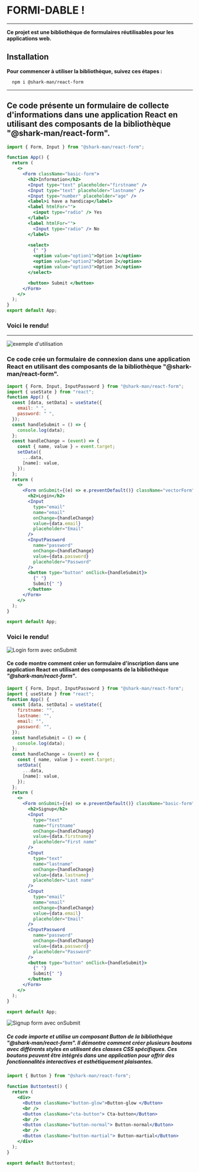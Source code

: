 # FORMI-DABLE !

---

**Ce projet est une bibliothèque de formulaires réutilisables pour les applications web.**

## Installation

**Pour commencer à utiliser la bibliothèque, suivez ces étapes :**

      npm i @shark-man/react-form

---

## Ce code présente un formulaire de collecte d'informations dans une application React en utilisant des composants de la bibliothèque "@shark-man/react-form".

```jsx
import { Form, Input } from "@shark-man/react-form";

function App() {
  return (
    <>
      <Form className="basic-form">
        <h2>Information</h2>
        <Input type="text" placeholder="firstname" />
        <Input type="text" placeholder="lastname" />
        <Input type="number" placeholder="age" />
        <label>i have a handicap</label>
        <label htmlFor="">
          <input type="radio" /> Yes
        </label>
        <label htmlFor="">
          <Input type="radio" /> No
        </label>

        <select>
          {" "}
          <option value="option1">Option 1</option>
          <option value="option2">Option 2</option>
          <option value="option3">Option 3</option>
        </select>

        <button> Submit </button>
      </Form>
    </>
  );
}
export default App;
```

### Voici le rendu!

---

![exemple d'utilisation](https://media.discordapp.net/attachments/1227592850624090143/1233153862056022138/Capture_decran_2024-04-25_220854.png?ex=662c0f87&is=662abe07&hm=f1fd3b37961370b447ec002e50ca2e8740cd5517a68c87f24e9662a1d83adc59&=&format=webp&quality=lossless&width=533&height=708)

### Ce code crée un formulaire de connexion dans une application React en utilisant des composants de la bibliothèque "@shark-man/react-form". 

```jsx
import { Form, Input, InputPassword } from "@shark-man/react-form";
import { useState } from "react";
function App() {
  const [data, setData] = useState({
    email: " ",
    password: " ",
  });
  const handleSubmit = () => {
    console.log(data);
  };
  const handleChange = (event) => {
    const { name, value } = event.target;
    setData({
      ...data,
      [name]: value,
    });
  };
  return (
    <>
      <Form onSubmit={(e) => e.preventDefault()} className="vectorForm">
        <h2>Login</h2>
        <Input
          type="email"
          name="email"
          onChange={handleChange}
          value={data.email}
          placeholder="Email"
        />
        <InputPassword
          name="password"
          onChange={handleChange}
          value={data.password}
          placeholder="Password"
        />
        <button type="button" onClick={handleSubmit}>
          {" "}
          Submit{" "}
        </button>
      </Form>
    </>
  );
}

export default App;
```

### Voici le rendu!

![Login form avec onSubmit](https://media.discordapp.net/attachments/1227592850624090143/1233153861804359870/Capture_decran_2024-04-25_214757.png?ex=662cb847&is=662b66c7&hm=0601220bb97af40a39aab9792394d8d40c3241e4f25e972834b61da3b4e2dfed&=&format=webp&quality=lossless&width=721&height=710)



#### Ce code montre comment créer un formulaire d'inscription dans une application React en utilisant des composants de la bibliothèque _"@shark-man/react-form"_. 

```jsx
import { Form, Input, InputPassword } from "@shark-man/react-form";
import { useState } from "react";
function App() {
  const [data, setData] = useState({
    firstname: "",
    lastname: "",
    email: "",
    password: "",
  });
  const handleSubmit = () => {
    console.log(data);
  };
  const handleChange = (event) => {
    const { name, value } = event.target;
    setData({
      ...data,
      [name]: value,
    });
  };
  return (
    <>
      <Form onSubmit={(e) => e.preventDefault()} className="basic-form">
        <h2>Signup</h2>
        <Input
          type="text"
          name="firstname"
          onChange={handleChange}
          value={data.firstname}
          placeholder="First name"
        />
        <Input
          type="text"
          name="lastname"
          onChange={handleChange}
          value={data.lastname}
          placeholder="Last name"
        />
        <Input
          type="email"
          name="email"
          onChange={handleChange}
          value={data.email}
          placeholder="Email"
        />
        <InputPassword
          name="password"
          onChange={handleChange}
          value={data.password}
          placeholder="Password"
        />
        <button type="button" onClick={handleSubmit}>
          {" "}
          Submit{" "}
        </button>
      </Form>
    </>
  );
}

export default App;
```

![Signup form avec onSubmit](https://cdn.discordapp.com/attachments/1227592850624090143/1233153861561352275/Capture_decran_2024-04-25_214153.png?ex=662cb847&is=662b66c7&hm=0bea69ddd7d9742160ecefe3f92d8c1867f18ceaef8aadde38a9574b6d71814b&)

##### Ce code importe et utilise un composant Button de la bibliothèque _"@shark-man/react-form"_.   Il démontre comment créer plusieurs boutons avec différents styles en utilisant des classes CSS spécifiques. Ces boutons peuvent être intégrés dans une application pour offrir des fonctionnalités interactives et esthétiquement plaisantes.

```jsx
import { Button } from "@shark-man/react-form";

function Buttontest() {
  return (
    <div>
      <Button className="button-glow">Button-glow </Button>
      <br />
      <Button className="cta-button"> Cta-button</Button>
      <br />
      <Button className="button-normal"> Button-normal</Button>
      <br />
      <Button className="button-martial"> Button-martial</Button>
    </div>
  );
}

export default Buttontest;
```
